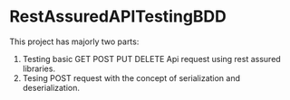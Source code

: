 # RestAssuredAPITestingBDD
This project has majorly two parts:
1. Testing basic GET POST PUT DELETE Api request using rest assured libraries.
2. Tesing POST request with the concept of serialization and deserialization.
